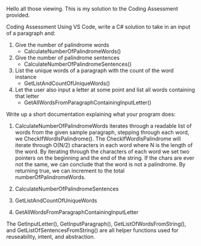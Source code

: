 Hello all those viewing. This is my solution to the Coding Assessment provided.

Coding Assessment
Using VS Code, write a C# solution to take in an input of a paragraph and:
1) Give the number of palindrome words
    - CalculateNumberOfPalindromeWords()
2) Give the number of palindrome sentences
    - CalculateNumberOfPalindromeSentences()
3) List the unique words of a paragraph with the count of the word instance
    - GetListAndCountOfUniqueWords()
4) Let the user also input a letter at some point and list all words containing that letter
    - GetAllWordsFromParagraphContainingInputLetter()

Write up a short documentation explaining what your program does:

1) CalculateNumberOfPalindromeWords iterates through a readable list of words from the given sample paragraph, stepping through each word, we CheckIfWordIsPalindrome(). The CheckIfWordIsPalindrome will iterate through O(N/2) characters in each word where N is the length of the word. By iterating through the characters of each word we set two pointers on the beginning and the end of the string. If the chars are ever not the same, we can conclude that the word is not a palindrome. By returning true, we can increment to the total numberOfPalindromeWords.

2) CalculateNumberOfPalindromeSentences 

3) GetListAndCountOfUniqueWords

4) GetAllWordsFromParagraphContainingInputLetter

The GetInputLetter(), GetInputParagraph(), GetListOfWordsFromString(), and GetListOfSentencesFromString() are all helper functions used for reuseability, intent, and abstraction.
